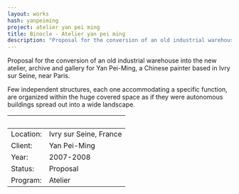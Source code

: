 ```yaml
---
layout: works
hash: yanpeiming
project: atelier yan pei ming
title: Binocle - Atelier yan pei ming
description: "Proposal for the conversion of an old industrial warehouse into the new atelier, archive and gallery for Yan Pei-Ming, a Chinese painter based  near Paris."
---
```


Proposal for the conversion of an old industrial warehouse into the new atelier, archive and gallery for Yan Pei-Ming, a Chinese painter based in Ivry sur Seine, near Paris.

Few independent structures, each one accommodating a specific function, are organized within the huge covered space as if they were autonomous buildings spread out into a wide landscape.

|&nbsp;|&nbsp;|
|:----------|:---------------|
| Location: | Ivry sur Seine, France |
| Client:   | Yan Pei-Ming           |
| Year:     | 2007-2008              |
| Status:   | Proposal               |
| Program:  | Atelier                |
